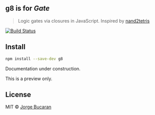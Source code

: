 ## g8 is for _Gate_

> Logic gates via closures in JavaScript. Inspired by [nand2tetris](http://nand2tetris.org)


[![Build Status](https://travis-ci.org/bucaran/g8.svg?branch=master)](https://travis-ci.org/bucaran/g8)

## Install

```sh
npm install --save-dev g8
```

Documentation under construction.

This is a preview only.

## License

MIT © [Jorge Bucaran](http://bucaran.me)
